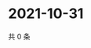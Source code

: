 # 2021-10-31

共 0 条

<!-- BEGIN WEIBO -->
<!-- 最后更新时间 Sun Oct 31 2021 18:15:43 GMT+0800 (China Standard Time) -->

<!-- END WEIBO -->
